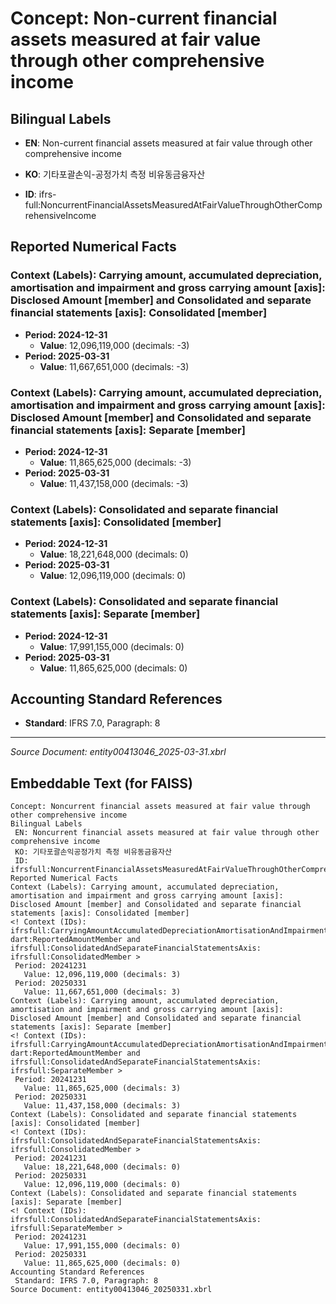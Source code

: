 # Concept: Non-current financial assets measured at fair value through other comprehensive income

## Bilingual Labels
- **EN**: Non-current financial assets measured at fair value through other comprehensive income
- **KO**: 기타포괄손익-공정가치 측정 비유동금융자산

- **ID**: ifrs-full:NoncurrentFinancialAssetsMeasuredAtFairValueThroughOtherComprehensiveIncome

## Reported Numerical Facts

### **Context (Labels): Carrying amount, accumulated depreciation, amortisation and impairment and gross carrying amount [axis]: Disclosed Amount [member] and Consolidated and separate financial statements [axis]: Consolidated [member]**
<!-- Context (IDs): ifrs-full:CarryingAmountAccumulatedDepreciationAmortisationAndImpairmentAndGrossCarryingAmountAxis: dart:ReportedAmountMember and ifrs-full:ConsolidatedAndSeparateFinancialStatementsAxis: ifrs-full:ConsolidatedMember -->
- **Period: 2024-12-31**
  - **Value**: 12,096,119,000 (decimals: -3)
- **Period: 2025-03-31**
  - **Value**: 11,667,651,000 (decimals: -3)

### **Context (Labels): Carrying amount, accumulated depreciation, amortisation and impairment and gross carrying amount [axis]: Disclosed Amount [member] and Consolidated and separate financial statements [axis]: Separate [member]**
<!-- Context (IDs): ifrs-full:CarryingAmountAccumulatedDepreciationAmortisationAndImpairmentAndGrossCarryingAmountAxis: dart:ReportedAmountMember and ifrs-full:ConsolidatedAndSeparateFinancialStatementsAxis: ifrs-full:SeparateMember -->
- **Period: 2024-12-31**
  - **Value**: 11,865,625,000 (decimals: -3)
- **Period: 2025-03-31**
  - **Value**: 11,437,158,000 (decimals: -3)

### **Context (Labels): Consolidated and separate financial statements [axis]: Consolidated [member]**
<!-- Context (IDs): ifrs-full:ConsolidatedAndSeparateFinancialStatementsAxis: ifrs-full:ConsolidatedMember -->
- **Period: 2024-12-31**
  - **Value**: 18,221,648,000 (decimals: 0)
- **Period: 2025-03-31**
  - **Value**: 12,096,119,000 (decimals: 0)

### **Context (Labels): Consolidated and separate financial statements [axis]: Separate [member]**
<!-- Context (IDs): ifrs-full:ConsolidatedAndSeparateFinancialStatementsAxis: ifrs-full:SeparateMember -->
- **Period: 2024-12-31**
  - **Value**: 17,991,155,000 (decimals: 0)
- **Period: 2025-03-31**
  - **Value**: 11,865,625,000 (decimals: 0)

## Accounting Standard References
- **Standard**: IFRS 7.0, Paragraph: 8

---
*Source Document: entity00413046_2025-03-31.xbrl*
## Embeddable Text (for FAISS)
```text
Concept: Noncurrent financial assets measured at fair value through other comprehensive income
Bilingual Labels
 EN: Noncurrent financial assets measured at fair value through other comprehensive income
 KO: 기타포괄손익공정가치 측정 비유동금융자산
 ID: ifrsfull:NoncurrentFinancialAssetsMeasuredAtFairValueThroughOtherComprehensiveIncome
Reported Numerical Facts
Context (Labels): Carrying amount, accumulated depreciation, amortisation and impairment and gross carrying amount [axis]: Disclosed Amount [member] and Consolidated and separate financial statements [axis]: Consolidated [member]
<! Context (IDs): ifrsfull:CarryingAmountAccumulatedDepreciationAmortisationAndImpairmentAndGrossCarryingAmountAxis: dart:ReportedAmountMember and ifrsfull:ConsolidatedAndSeparateFinancialStatementsAxis: ifrsfull:ConsolidatedMember >
 Period: 20241231
   Value: 12,096,119,000 (decimals: 3)
 Period: 20250331
   Value: 11,667,651,000 (decimals: 3)
Context (Labels): Carrying amount, accumulated depreciation, amortisation and impairment and gross carrying amount [axis]: Disclosed Amount [member] and Consolidated and separate financial statements [axis]: Separate [member]
<! Context (IDs): ifrsfull:CarryingAmountAccumulatedDepreciationAmortisationAndImpairmentAndGrossCarryingAmountAxis: dart:ReportedAmountMember and ifrsfull:ConsolidatedAndSeparateFinancialStatementsAxis: ifrsfull:SeparateMember >
 Period: 20241231
   Value: 11,865,625,000 (decimals: 3)
 Period: 20250331
   Value: 11,437,158,000 (decimals: 3)
Context (Labels): Consolidated and separate financial statements [axis]: Consolidated [member]
<! Context (IDs): ifrsfull:ConsolidatedAndSeparateFinancialStatementsAxis: ifrsfull:ConsolidatedMember >
 Period: 20241231
   Value: 18,221,648,000 (decimals: 0)
 Period: 20250331
   Value: 12,096,119,000 (decimals: 0)
Context (Labels): Consolidated and separate financial statements [axis]: Separate [member]
<! Context (IDs): ifrsfull:ConsolidatedAndSeparateFinancialStatementsAxis: ifrsfull:SeparateMember >
 Period: 20241231
   Value: 17,991,155,000 (decimals: 0)
 Period: 20250331
   Value: 11,865,625,000 (decimals: 0)
Accounting Standard References
 Standard: IFRS 7.0, Paragraph: 8
Source Document: entity00413046_20250331.xbrl
```